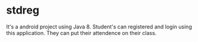 # stdreg
It's a android project using Java 8. Student's can registered and login using this application. They can put their attendence on their class.
